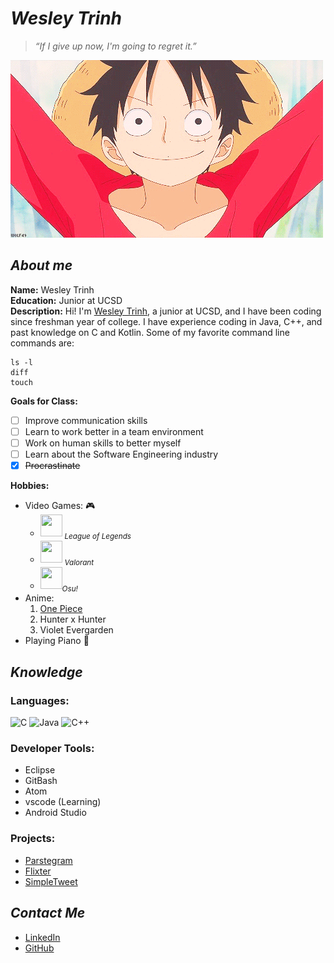 # _Wesley Trinh_
> _“If I give up now, I'm going to regret it.”_   

![test](luffySmile.gif)

## _About me_
**Name:** Wesley Trinh \
**Education:** Junior at UCSD \
**Description:**  Hi! I'm [Wesley Trinh](README.md), a junior at UCSD, and I have been coding since freshman year of college. I have experience coding in Java, C++, and past knowledge on C and Kotlin. Some of my favorite command line commands are:
```
ls -l
diff
touch
```
**Goals for Class:**
- [ ] Improve communication skills
- [ ] Learn to work better in a team environment
- [ ] Work on human skills to better myself  
- [ ] Learn about the Software Engineering industry
- [x] ~~Procrastinate~~

**Hobbies:**
  - Video Games: :video_game: 
    - <img src="https://upload.wikimedia.org/wikipedia/commons/thumb/2/2a/LoL_icon.svg/1200px-LoL_icon.svg.png" width="35" height="35" /> <sub>_League of Legends_</sub>
    - <img src="https://i.pinimg.com/originals/a4/00/33/a400333f7c9137ad1ebb9ded69755c48.png" width="35" height="35" /> <sub>_Valorant_</sub>
    - <img src="https://upload.wikimedia.org/wikipedia/commons/thumb/1/1e/Osu%21_Logo_2016.svg/512px-Osu%21_Logo_2016.svg.png" width="35" height="35" /><sub>_Osu!_</sub>
   - Anime:
     1. [One Piece](https://www.youtube.com/watch?v=AcSVkCNDLZg)
     2. Hunter x Hunter
     3. Violet Evergarden
   - Playing Piano 🎹 


##  _Knowledge_ 
### **Languages:**
![C](https://img.shields.io/badge/-C-000?&logo=C)
![Java](https://img.shields.io/badge/-Java-000?&logo=Java&logoColor=007396)
![C++](https://img.shields.io/badge/-C++-000?&logo=c%2b%2b&logoColor=00599C)
### **Developer Tools:**
- Eclipse
- GitBash
- Atom
- vscode (Learning)
- Android Studio  

### Projects:
- [Parstegram](https://github.com/wtrinh02/Parsetagram)
- [Flixter](https://github.com/wtrinh02/Flixter)
- [SimpleTweet](https://github.com/wtrinh02/SimpleTweet)
## _Contact Me_
- [LinkedIn](https://www.linkedin.com/in/wesleytrinh/)
- [GitHub](https://github.com/wtrinh02)
